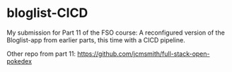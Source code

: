 # bloglist-CICD

My submission for Part 11 of the FSO course: A reconfigured version of the Bloglist-app from earlier parts, this time with a CICD pipeline.

Other repo from part 11:
https://github.com/jcmsmith/full-stack-open-pokedex
